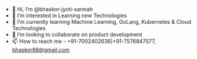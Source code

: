 - 👋 Hi, I’m @bhaskor-jyoti-sarmah
- 👀 I’m interested in Learning new Technologies
- 🌱 I’m currently learning Machine Learning, GoLang, Kubernetes & Cloud Technologies
- 💞️ I’m looking to collaborate on product development
- 📫 How to reach me - +91-7002402636|+91-7576847577, bhaskor88@gmail.com
